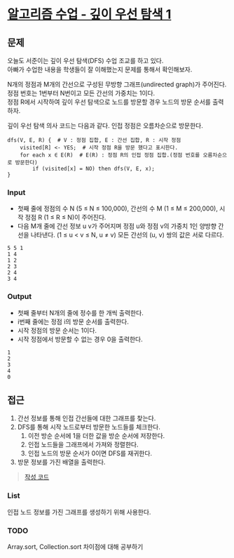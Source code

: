 # [알고리즘 수업 - 깊이 우선 탐색 1](https://www.acmicpc.net/problem/24479)

## 문제

오늘도 서준이는 깊이 우선 탐색(DFS) 수업 조교를 하고 있다.<br> 
아빠가 수업한 내용을 학생들이 잘 이해했는지 문제를 통해서 확인해보자.

N개의 정점과 M개의 간선으로 구성된 무방향 그래프(undirected graph)가 주어진다.<br> 
정점 번호는 1번부터 N번이고 모든 간선의 가중치는 1이다. <br>
정점 R에서 시작하여 깊이 우선 탐색으로 노드를 방문할 경우 노드의 방문 순서를 출력하자.

깊이 우선 탐색 의사 코드는 다음과 같다. 인접 정점은 오름차순으로 방문한다.

```
dfs(V, E, R) {  # V : 정점 집합, E : 간선 집합, R : 시작 정점
    visited[R] <- YES;  # 시작 정점 R을 방문 했다고 표시한다.
    for each x ∈ E(R)  # E(R) : 정점 R의 인접 정점 집합.(정점 번호를 오름차순으로 방문한다)
        if (visited[x] = NO) then dfs(V, E, x);
}
```

### Input

* 첫째 줄에 정점의 수 N (5 ≤ N ≤ 100,000), 간선의 수 M (1 ≤ M ≤ 200,000), 시작 정점 R (1 ≤ R ≤ N)이 주어진다.
* 다음 M개 줄에 간선 정보 u v가 주어지며 정점 u와 정점 v의 가중치 1인 양방향 간선을 나타낸다. (1 ≤ u < v ≤ N, u ≠ v) 모든 간선의 (u, v) 쌍의 값은 서로 다르다.

```
5 5 1
1 4
1 2
2 3
2 4
3 4
```

### Output

* 첫째 줄부터 N개의 줄에 정수를 한 개씩 출력한다. 
* i번째 줄에는 정점 i의 방문 순서를 출력한다. 
* 시작 정점의 방문 순서는 1이다. 
* 시작 정점에서 방문할 수 없는 경우 0을 출력한다.

```
1
2
3
4
0
```

## 접근

1. 간선 정보를 통해 인접 간선들에 대한 그래프를 찾는다.
2. DFS를 통해 시작 노드로부터 방문한 노드들를 체크한다. 
   1. 이전 방순 순서에 1을 더한 값을 방순 순서에 저장한다.
   2. 인접 노드들을 그래프에서 가져와 정렬한다.
   3. 인접 노드의 방문 순서가 0이면 DFS를 재귀한다.
3. 방문 정보를 가진 배열을 출력한다.

> [작성 코드](https://github.com/Java-Algorithm-Study-Group/this-is-coding-test/blob/main/seungjun/src/bfs_dfs/q24479/Main.java)

### List

인접 노드 정보를 가진 그래프를 생성하기 위해 사용한다.

### TODO
Array.sort, Collection.sort 차이점에 대해 공부하기